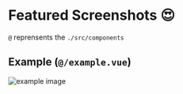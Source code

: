 # Featured Screenshots 😍

`@` reprensents the `./src/components`

## Example (`@/example.vue`)

![example image](https://images.unsplash.com/photo-1593642533144-3d62aa4783ec?ixid=MXwxMjA3fDF8MHxwaG90by1wYWdlfHx8fGVufDB8fHw%3D&ixlib=rb-1.2.1&auto=format&fit=crop&w=1350&q=80)

